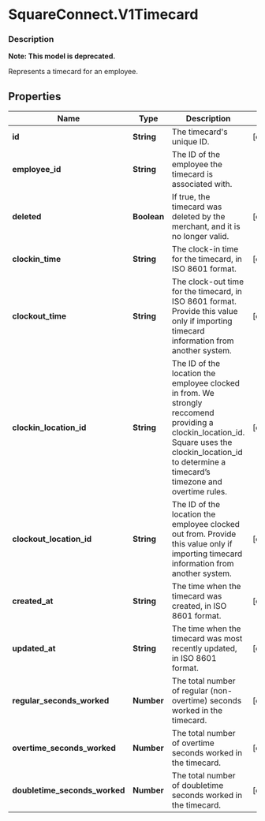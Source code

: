 # SquareConnect.V1Timecard

### Description
**Note: This model is deprecated.**

Represents a timecard for an employee.

## Properties
Name | Type | Description | Notes
------------ | ------------- | ------------- | -------------
**id** | **String** | The timecard&#39;s unique ID. | [optional] 
**employee_id** | **String** | The ID of the employee the timecard is associated with. | 
**deleted** | **Boolean** | If true, the timecard was deleted by the merchant, and it is no longer valid. | [optional] 
**clockin_time** | **String** | The clock-in time for the timecard, in ISO 8601 format. | [optional] 
**clockout_time** | **String** | The clock-out time for the timecard, in ISO 8601 format. Provide this value only if importing timecard information from another system. | [optional] 
**clockin_location_id** | **String** | The ID of the location the employee clocked in from. We strongly reccomend providing a clockin_location_id. Square uses the clockin_location_id to determine a timecard’s timezone and overtime rules. | [optional] 
**clockout_location_id** | **String** | The ID of the location the employee clocked out from. Provide this value only if importing timecard information from another system. | [optional] 
**created_at** | **String** | The time when the timecard was created, in ISO 8601 format. | [optional] 
**updated_at** | **String** | The time when the timecard was most recently updated, in ISO 8601 format. | [optional] 
**regular_seconds_worked** | **Number** | The total number of regular (non-overtime) seconds worked in the timecard. | [optional] 
**overtime_seconds_worked** | **Number** | The total number of overtime seconds worked in the timecard. | [optional] 
**doubletime_seconds_worked** | **Number** | The total number of doubletime seconds worked in the timecard. | [optional] 


